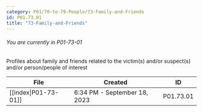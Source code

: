 ```yaml
---
category: P01/70-to-79-People/73-Family-and-Friends
id: P01.73.01
title: "73-Family-and-Friends"
---
```

###### You are currently in P01-73-01

Profiles about family and friends related to the victim(s) and/or suspect(s) and/or person/people of interest

| File                                                                                                     | Created                      | ID        |
| -------------------------------------------------------------------------------------------------------- | ---------------------------- | --------- |
| [[index\|P01-73-01]] | 6:34 PM - September 18, 2023 | P01.73.01 |

